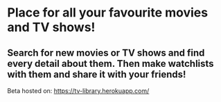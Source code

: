 # Place for all your favourite movies and TV shows!
## Search for new movies or TV shows and find every detail about them. Then make watchlists with them and share it with your friends!

Beta hosted on: https://tv-library.herokuapp.com/